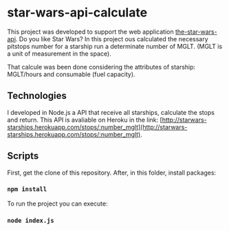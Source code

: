 # star-wars-api-calculate

This project was developed to support the web application [the-star-wars-api](https://github.com/marialuisacp/the-star-wars-apie).
Do you like Star Wars? In this project ous calculated the necessary pitstops number for a starship run a determinate number of MGLT. (MGLT is a unit of measurement in the space).

That calcule was been done considering the attributes of starship: MGLT/hours and consumable (fuel capacity).

## Technologies

I developed in Node.js a API that receive all starships, calculate the stops and return. This API is avaliable on Heroku in the link: [http://starwars-starships.herokuapp.com/stops/:number_mglt](http://starwars-starships.herokuapp.com/stops/:number_mglt).

## Scripts

First, get the clone of this repository. After, in this folder, install packages:

### `npm install`

To run the project you can execute:

### `node index.js`
